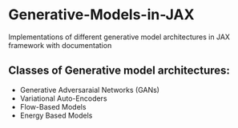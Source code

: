 # Generative-Models-in-JAX
Implementations of different generative model architectures in JAX framework with documentation

## Classes of Generative model architectures:
* Generative Adversaraial Networks (GANs) 
* Variational Auto-Encoders
* Flow-Based Models
* Energy Based Models


